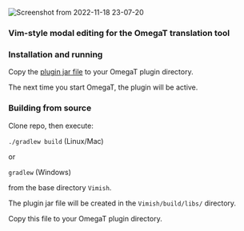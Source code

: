 ![Screenshot from 2022-11-18 23-07-20](https://user-images.githubusercontent.com/54257961/202835312-9095986f-c5f2-4588-ae34-51b9ff2f5a7d.png)

### Vim-style modal editing for the OmegaT translation tool

### Installation and running

Copy the [plugin jar file](https://github.com/npizzigati/Vimish/releases/download/v0.1/Vimish-0.1.jar) to your OmegaT plugin directory.

The next time you start OmegaT, the plugin will be active.

### Building from source

Clone repo, then execute:

`./gradlew build` (Linux/Mac)

or

`gradlew` (Windows)

from the base directory `Vimish`.

The plugin jar file will be created in the `Vimish/build/libs/` directory.

Copy this file to your OmegaT plugin directory.
